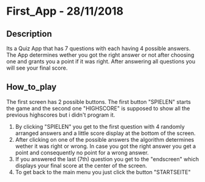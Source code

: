 # First_App - 28/11/2018

## Description
Its a Quiz App that has 7 questions with each having 4 possible answers. The App determines wether you got the right answer or not after 
choosing one and grants you a point if it was right. After answering all questions you will see your final score.


## How_to_play
The first screen has 2 possible buttons.
The first button "SPIELEN" starts the game and the second one "HIGHSCORE" is supposed to show all the previous highscores but i didn't 
program it.

1. By clicking "SPIELEN" you get to the first question with 4 randomly arranged answers and a little score display at the bottom 
   of the screen.
2. After clicking on one of the possible answers the algorithm determines wether it was right or wrong. In case you got the right
   answer you get a point and consequently no point for a wrong answer.
3. If you answered the last (7th) question you get to the "endscreen" which displays your final score at the center of the screen. 
4. To get back to the main menu you just click the button "STARTSEITE" 
